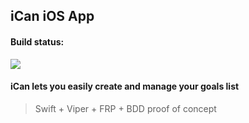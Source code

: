 ## iCan iOS App

#### Build status: 
![](https://travis-ci.org/complexityclass/iCan.svg?branch=develop)

#### iCan lets you easily create and manage your goals list

> Swift + Viper + FRP + BDD proof of concept
